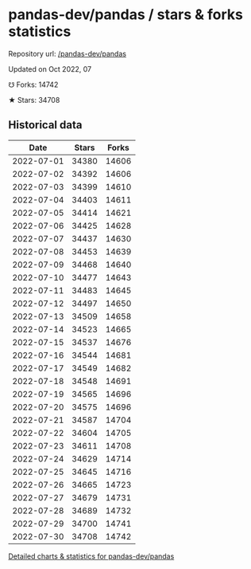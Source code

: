 # pandas-dev/pandas / stars & forks statistics

Repository url: [/pandas-dev/pandas](https://github.com/pandas-dev/pandas)

Updated on Oct 2022, 07

☋ Forks: 14742

★ Stars: 34708

## Historical data
| Date | Stars | Forks |
|------|-------|-------|
| 2022-07-01 | 34380 | 14606 | 
| 2022-07-02 | 34392 | 14606 | 
| 2022-07-03 | 34399 | 14610 | 
| 2022-07-04 | 34403 | 14611 | 
| 2022-07-05 | 34414 | 14621 | 
| 2022-07-06 | 34425 | 14628 | 
| 2022-07-07 | 34437 | 14630 | 
| 2022-07-08 | 34453 | 14639 | 
| 2022-07-09 | 34468 | 14640 | 
| 2022-07-10 | 34477 | 14643 | 
| 2022-07-11 | 34483 | 14645 | 
| 2022-07-12 | 34497 | 14650 | 
| 2022-07-13 | 34509 | 14658 | 
| 2022-07-14 | 34523 | 14665 | 
| 2022-07-15 | 34537 | 14676 | 
| 2022-07-16 | 34544 | 14681 | 
| 2022-07-17 | 34549 | 14682 | 
| 2022-07-18 | 34548 | 14691 | 
| 2022-07-19 | 34565 | 14696 | 
| 2022-07-20 | 34575 | 14696 | 
| 2022-07-21 | 34587 | 14704 | 
| 2022-07-22 | 34604 | 14705 | 
| 2022-07-23 | 34611 | 14708 | 
| 2022-07-24 | 34629 | 14714 | 
| 2022-07-25 | 34645 | 14716 | 
| 2022-07-26 | 34665 | 14723 | 
| 2022-07-27 | 34679 | 14731 | 
| 2022-07-28 | 34689 | 14732 | 
| 2022-07-29 | 34700 | 14741 | 
| 2022-07-30 | 34708 | 14742 | 


[Detailed charts & statistics for pandas-dev/pandas](https://reviewgithub.com/rep/pandas-dev/pandas)
